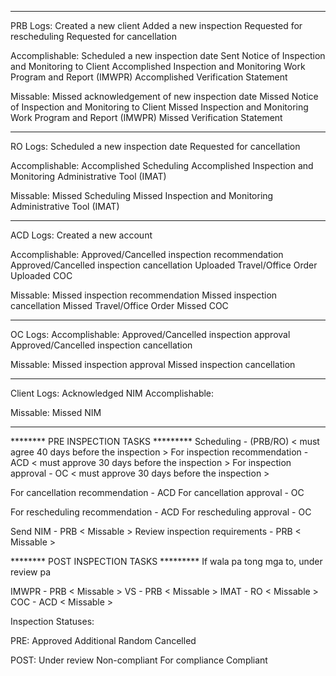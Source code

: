 *******************************************************************************
PRB Logs:
Created a new client
Added a new inspection
Requested for rescheduling
Requested for cancellation

Accomplishable:
Scheduled a new inspection date
Sent Notice of Inspection and Monitoring to Client
Accomplished Inspection and Monitoring Work Program and Report (IMWPR)
Accomplished Verification Statement

Missable:
Missed acknowledgement of new inspection date
Missed Notice of Inspection and Monitoring to Client
Missed Inspection and Monitoring Work Program and Report (IMWPR)
Missed Verification Statement
*******************************************************************************
RO Logs:
Scheduled a new inspection date
Requested for cancellation

Accomplishable:
Accomplished Scheduling
Accomplished Inspection and Monitoring Administrative Tool (IMAT)

Missable:
Missed Scheduling
Missed Inspection and Monitoring Administrative Tool (IMAT)

*******************************************************************************
ACD Logs:
Created a new account

Accomplishable:
Approved/Cancelled inspection recommendation
Approved/Cancelled inspection cancellation
Uploaded Travel/Office Order
Uploaded COC

Missable:
Missed inspection recommendation
Missed inspection cancellation
Missed Travel/Office Order
Missed COC

*******************************************************************************
OC Logs:
Accomplishable:
Approved/Cancelled inspection approval
Approved/Cancelled inspection cancellation

Missable:
Missed inspection approval
Missed inspection cancellation

*******************************************************************************
Client Logs:
Acknowledged NIM
Accomplishable:

Missable:
Missed NIM
*******************************************************************************
******** PRE INSPECTION TASKS *********
Scheduling - (PRB/RO) < must agree 40 days before the inspection >
For inspection recommendation - ACD < must approve 30 days before the inspection >
For inspection approval - OC < must approve 30 days before the inspection >

For cancellation recommendation - ACD 
For cancellation approval - OC

For rescheduling recommendation - ACD 
For rescheduling approval - OC

Send NIM - PRB < Missable > 
Review inspection requirements - PRB < Missable > 

******** POST INSPECTION TASKS *********
If wala pa tong mga to, under review pa

IMWPR - PRB < Missable > 
VS - PRB < Missable > 
IMAT - RO < Missable > 
COC - ACD < Missable > 


Inspection Statuses:

PRE:
Approved
Additional
Random
Cancelled

POST:
Under review
Non-compliant
For compliance
Compliant
